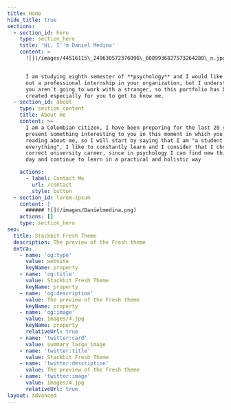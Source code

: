```yaml
---
title: Home
hide_title: true
sections:
  - section_id: hero
    type: section_hero
    title: 'Hi, I''m Daniel Medina'
    content: >
      ![](/images/44516115\_249630572376096\_6089936827573264280\_n.jpg)


      I am studying eighth semester of **psychology** and I would like to carry
      out a professional internship in your organization, but I understand that
      you aren´t going to work with a stranger, so this portfolio has been
      created especially for you to get to know me.
  - section_id: about
    type: section_content
    title: About me
    content: >+
      I am a Colombian citizen, I have been preparing for the last 20 years to
      present something interesting to you in this moment in which you are
      reading about me, so I will start by saying that I am "a student of
      everything", I like to constantly learn and I consider that I chose the
      correct university career, since in psychology I can find new things every
      day and continue to learn in a practical and holistic way 

    actions:
      - label: Contact Me
        url: /contact
        style: button
  - section_id: lorem-ipsum
    content: |
      ###### ![](/images/Danielmedina.png)
    actions: []
    type: section_hero
seo:
  title: Stackbit Fresh Theme
  description: The preview of the Fresh theme
  extra:
    - name: 'og:type'
      value: website
      keyName: property
    - name: 'og:title'
      value: Stackbit Fresh Theme
      keyName: property
    - name: 'og:description'
      value: The preview of the Fresh theme
      keyName: property
    - name: 'og:image'
      value: images/4.jpg
      keyName: property
      relativeUrl: true
    - name: 'twitter:card'
      value: summary_large_image
    - name: 'twitter:title'
      value: Stackbit Fresh Theme
    - name: 'twitter:description'
      value: The preview of the Fresh theme
    - name: 'twitter:image'
      value: images/4.jpg
      relativeUrl: true
layout: advanced
---
```

